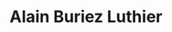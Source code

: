 ---
title: "Alain Buriez Luthier"
url: /saint-remy-les-chevreuse/alain-buriez-luthier/
shop: musique
---